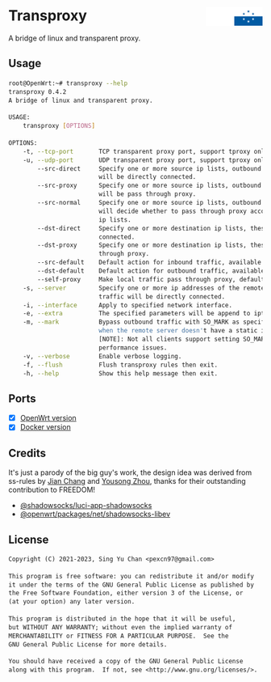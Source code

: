 # Transproxy<img src="https://raw.githubusercontent.com/pexcn/pexcn/master/flag.png" width="56px" align="right"><img src="https://raw.githubusercontent.com/pexcn/pexcn/master/a4.png" width="56px" align="right">

A bridge of linux and transparent proxy.

## Usage

```sh
root@OpenWrt:~# transproxy --help
transproxy 0.4.2
A bridge of linux and transparent proxy.

USAGE:
    transproxy [OPTIONS]

OPTIONS:
    -t, --tcp-port       TCP transparent proxy port, support tproxy only.
    -u, --udp-port       UDP transparent proxy port, support tproxy only.
        --src-direct     Specify one or more source ip lists, outbound traffic from these ips
                         will be directly connected.
        --src-proxy      Specify one or more source ip lists, outbound traffic from these ips
                         will be pass through proxy.
        --src-normal     Specify one or more source ip lists, outbound traffic from these ips
                         will decide whether to pass through proxy according to the destination
                         ip lists.
        --dst-direct     Specify one or more destination ip lists, these ips will be directly
                         connected.
        --dst-proxy      Specify one or more destination ip lists, these ips will be pass
                         through proxy.
        --src-default    Default action for inbound traffic, available values: DIRECT, PROXY, NORMAL.
        --dst-default    Default action for outbound traffic, available values: DIRECT, PROXY.
        --self-proxy     Make local traffic pass through proxy, default as gateway only.
    -s, --server         Specify one or more ip addresses of the remote server, local and server
                         traffic will be directly connected.
    -i, --interface      Apply to specified network interface.
    -e, --extra          The specified parameters will be append to iptables.
    -m, --mark           Bypass outbound traffic with SO_MARK as specified value, it's a workaround
                         when the remote server doesn't have a static ip address.
                         [NOTE]: Not all clients support setting SO_MARK, and there may be
                         performance issues.
    -v, --verbose        Enable verbose logging.
    -f, --flush          Flush transproxy rules then exit.
    -h, --help           Show this help message then exit.
```

## Ports

- [x] [OpenWrt version](https://github.com/pexcn/openwrt-transproxy)
- [x] [Docker version](https://github.com/pexcn/docker-images/tree/master/utils/transproxy)

## Credits

It's just a parody of the big guy's work, the design idea was derived from ss-rules by [Jian Chang](mailto:aa65535@live.com) and [Yousong Zhou](mailto:yszhou4tech@gmail.com), thanks for their outstanding contribution to FREEDOM!

- [@shadowsocks/luci-app-shadowsocks](https://github.com/shadowsocks/luci-app-shadowsocks)
- [@openwrt/packages/net/shadowsocks-libev](https://github.com/openwrt/packages/blob/master/net/shadowsocks-libev)

## License

```txt
Copyright (C) 2021-2023, Sing Yu Chan <pexcn97@gmail.com>

This program is free software: you can redistribute it and/or modify
it under the terms of the GNU General Public License as published by
the Free Software Foundation, either version 3 of the License, or
(at your option) any later version.

This program is distributed in the hope that it will be useful,
but WITHOUT ANY WARRANTY; without even the implied warranty of
MERCHANTABILITY or FITNESS FOR A PARTICULAR PURPOSE.  See the
GNU General Public License for more details.

You should have received a copy of the GNU General Public License
along with this program.  If not, see <http://www.gnu.org/licenses/>.
```

